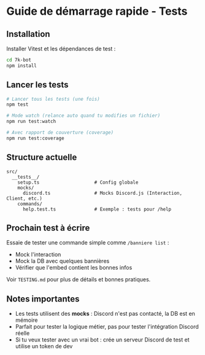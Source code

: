 # Guide de démarrage rapide - Tests

## Installation

Installer Vitest et les dépendances de test :

```bash
cd 7k-bot
npm install
```

## Lancer les tests

```bash
# Lancer tous les tests (une fois)
npm test

# Mode watch (relance auto quand tu modifies un fichier)
npm run test:watch

# Avec rapport de couverture (coverage)
npm run test:coverage
```

## Structure actuelle

```
src/
  __tests__/
    setup.ts                    # Config globale
    mocks/
      discord.ts                # Mocks Discord.js (Interaction, Client, etc.)
    commands/
      help.test.ts              # Exemple : tests pour /help
```

## Prochain test à écrire

Essaie de tester une commande simple comme `/banniere list` :
- Mock l'interaction
- Mock la DB avec quelques bannières
- Vérifier que l'embed contient les bonnes infos

Voir `TESTING.md` pour plus de détails et bonnes pratiques.

## Notes importantes

- Les tests utilisent des **mocks** : Discord n'est pas contacté, la DB est en mémoire
- Parfait pour tester la logique métier, pas pour tester l'intégration Discord réelle
- Si tu veux tester avec un vrai bot : crée un serveur Discord de test et utilise un token de dev
